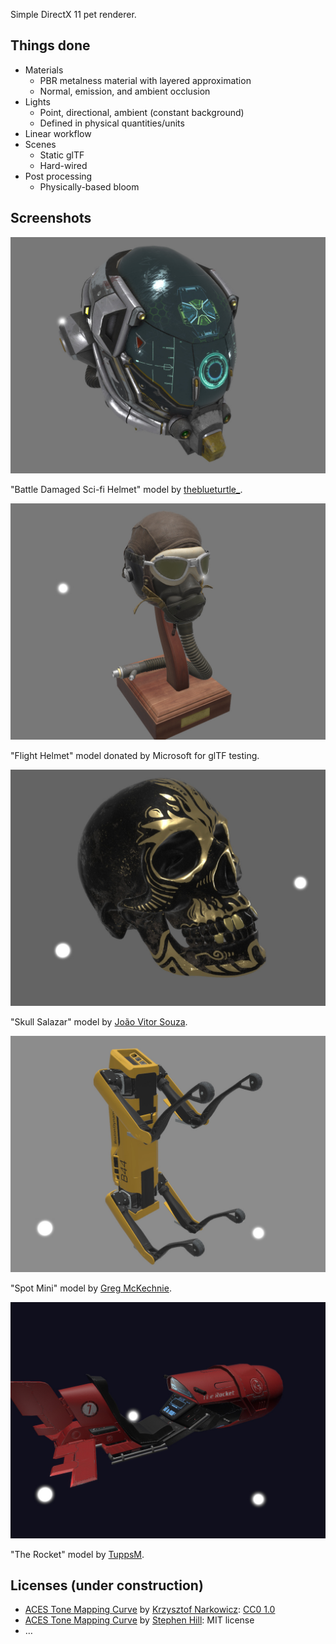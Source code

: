 Simple DirectX 11 pet renderer.

## Things done

 - Materials
    - PBR metalness material with layered approximation
    - Normal, emission, and ambient occlusion
 - Lights
   - Point, directional, ambient (constant background)
   - Defined in physical quantities/units
 - Linear workflow
 - Scenes
    - Static glTF
    - Hard-wired
 - Post processing
    - Physically-based bloom

## Screenshots

<img src="./Doc/Screenshots/1.jpeg" alt="Battle Damaged Sci-fi Helmet"  />

"Battle Damaged Sci-fi Helmet" model by [theblueturtle_](https://sketchfab.com/theblueturtle_).



<img src="./Doc/Screenshots/2.jpeg" alt="Flight Helmet"  />

"Flight Helmet" model donated by Microsoft for glTF testing.



<img src="./Doc/Screenshots/5.jpeg" alt="Skull Salazar"  />

"Skull Salazar" model by [João Vitor Souza](https://sketchfab.com/jvitorsouzadesign).



<img src="./Doc/Screenshots/3.jpeg" alt="Spot Mini"  />

"Spot Mini" model by [Greg McKechnie](https://sketchfab.com/mckechniegreg6).



<img src="./Doc/Screenshots/4.jpeg" alt="The Rocket"  />

"The Rocket" model by [TuppsM](https://sketchfab.com/TuppsM).

## Licenses (under construction)

- [ACES Tone Mapping Curve](https://knarkowicz.wordpress.com/2016/01/06/aces-filmic-tone-mapping-curve/) by [Krzysztof Narkowicz](https://knarkowicz.wordpress.com/author/knarkowicz/): [CC0 1.0](https://creativecommons.org/publicdomain/zero/1.0/)
- [ACES Tone Mapping Curve](https://github.com/TheRealMJP/BakingLab/blob/master/BakingLab/ACES.hlsl) by [Stephen Hill](https://twitter.com/self_shadow): MIT license
- &hellip;


